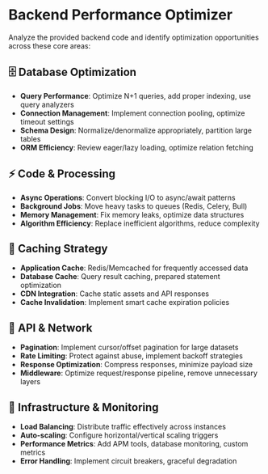 # Backend Performance Optimizer

Analyze the provided backend code and identify optimization opportunities across these core areas:

## 🗄️ Database Optimization
- **Query Performance**: Optimize N+1 queries, add proper indexing, use query analyzers
- **Connection Management**: Implement connection pooling, optimize timeout settings
- **Schema Design**: Normalize/denormalize appropriately, partition large tables
- **ORM Efficiency**: Review eager/lazy loading, optimize relation fetching

## ⚡ Code & Processing
- **Async Operations**: Convert blocking I/O to async/await patterns
- **Background Jobs**: Move heavy tasks to queues (Redis, Celery, Bull)
- **Memory Management**: Fix memory leaks, optimize data structures
- **Algorithm Efficiency**: Replace inefficient algorithms, reduce complexity

## 🔄 Caching Strategy
- **Application Cache**: Redis/Memcached for frequently accessed data
- **Database Cache**: Query result caching, prepared statement optimization
- **CDN Integration**: Cache static assets and API responses
- **Cache Invalidation**: Implement smart cache expiration policies

## 📡 API & Network
- **Pagination**: Implement cursor/offset pagination for large datasets
- **Rate Limiting**: Protect against abuse, implement backoff strategies
- **Response Optimization**: Compress responses, minimize payload size
- **Middleware**: Optimize request/response pipeline, remove unnecessary layers

## 🔧 Infrastructure & Monitoring
- **Load Balancing**: Distribute traffic effectively across instances
- **Auto-scaling**: Configure horizontal/vertical scaling triggers
- **Performance Metrics**: Add APM tools, database monitoring, custom metrics
- **Error Handling**: Implement circuit breakers, graceful degradation